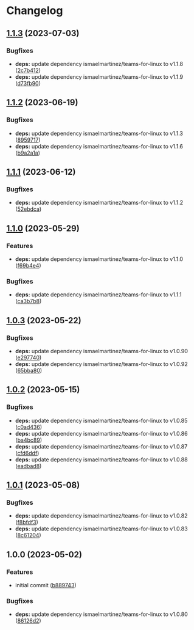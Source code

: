 # Changelog

## [1.1.3](https://github.com/rolehippie/teams/compare/v1.1.2...v1.1.3) (2023-07-03)


### Bugfixes

* **deps:** update dependency ismaelmartinez/teams-for-linux to v1.1.8 ([2c7b412](https://github.com/rolehippie/teams/commit/2c7b41284692a554a2e24e1f860af4df57badd6c))
* **deps:** update dependency ismaelmartinez/teams-for-linux to v1.1.9 ([d73fb90](https://github.com/rolehippie/teams/commit/d73fb90c2e437b25397d19b857f085bbdb2f2045))

## [1.1.2](https://github.com/rolehippie/teams/compare/v1.1.1...v1.1.2) (2023-06-19)


### Bugfixes

* **deps:** update dependency ismaelmartinez/teams-for-linux to v1.1.3 ([8959717](https://github.com/rolehippie/teams/commit/8959717a81a3a3acdc60c88dc735c7b2e94c5c81))
* **deps:** update dependency ismaelmartinez/teams-for-linux to v1.1.6 ([b9a2a1a](https://github.com/rolehippie/teams/commit/b9a2a1af02385825f2585ff47eda86ec1b982ea0))

## [1.1.1](https://github.com/rolehippie/teams/compare/v1.1.0...v1.1.1) (2023-06-12)


### Bugfixes

* **deps:** update dependency ismaelmartinez/teams-for-linux to v1.1.2 ([52ebdca](https://github.com/rolehippie/teams/commit/52ebdcaf8414074ca0a2fee1da8290e99cd84972))

## [1.1.0](https://github.com/rolehippie/teams/compare/v1.0.3...v1.1.0) (2023-05-29)


### Features

* **deps:** update dependency ismaelmartinez/teams-for-linux to v1.1.0 ([f69b4e4](https://github.com/rolehippie/teams/commit/f69b4e4cb93dca2b37f1e9117d1951a7ebc1edc9))


### Bugfixes

* **deps:** update dependency ismaelmartinez/teams-for-linux to v1.1.1 ([ca3b7b8](https://github.com/rolehippie/teams/commit/ca3b7b84dbc9ae4ab26be83ee1c78af0f507840b))

## [1.0.3](https://github.com/rolehippie/teams/compare/v1.0.2...v1.0.3) (2023-05-22)


### Bugfixes

* **deps:** update dependency ismaelmartinez/teams-for-linux to v1.0.90 ([e297740](https://github.com/rolehippie/teams/commit/e2977404185df4e87e6a413b75bf4f879a96bd61))
* **deps:** update dependency ismaelmartinez/teams-for-linux to v1.0.92 ([65bba80](https://github.com/rolehippie/teams/commit/65bba800575395675bceadb45b4eea1f47394a6c))

## [1.0.2](https://github.com/rolehippie/teams/compare/v1.0.1...v1.0.2) (2023-05-15)


### Bugfixes

* **deps:** update dependency ismaelmartinez/teams-for-linux to v1.0.85 ([c0ad436](https://github.com/rolehippie/teams/commit/c0ad4363b407809f448f107d6268c2e5c7131b72))
* **deps:** update dependency ismaelmartinez/teams-for-linux to v1.0.86 ([ba4bc89](https://github.com/rolehippie/teams/commit/ba4bc89ab7c9ee581f7bf12e0a95519b2942f432))
* **deps:** update dependency ismaelmartinez/teams-for-linux to v1.0.87 ([cfd6ddf](https://github.com/rolehippie/teams/commit/cfd6ddfb2fd3874d91d958baa643d11d82f21922))
* **deps:** update dependency ismaelmartinez/teams-for-linux to v1.0.88 ([eadbad8](https://github.com/rolehippie/teams/commit/eadbad8d8b0c2d849343f9ca89ca956d87d49299))

## [1.0.1](https://github.com/rolehippie/teams/compare/v1.0.0...v1.0.1) (2023-05-08)


### Bugfixes

* **deps:** update dependency ismaelmartinez/teams-for-linux to v1.0.82 ([f8bfdf3](https://github.com/rolehippie/teams/commit/f8bfdf3a7866e73d80352c56308c66bb626f22b0))
* **deps:** update dependency ismaelmartinez/teams-for-linux to v1.0.83 ([8c61204](https://github.com/rolehippie/teams/commit/8c61204f8bd5de230f8d42a2c9860f5654eeeef0))

## 1.0.0 (2023-05-02)


### Features

* initial commit ([b889743](https://github.com/rolehippie/teams/commit/b8897431212ead8aaf113c6b1ff4afa916e5d21a))


### Bugfixes

* **deps:** update dependency ismaelmartinez/teams-for-linux to v1.0.80 ([86126d2](https://github.com/rolehippie/teams/commit/86126d28c4109432ba9c485ffa2da2c008064479))
